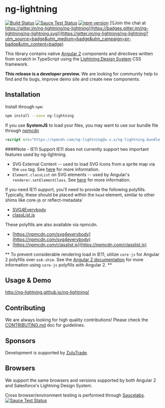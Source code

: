 # ng-lightning

[![Build Status](https://travis-ci.org/ng-lightning/ng-lightning.svg?branch=master)](https://travis-ci.org/ng-lightning/ng-lightning)
[![Sauce Test Status](https://saucelabs.com/buildstatus/ng-lightning)](https://saucelabs.com/u/ng-lightning)
[![npm version](https://badge.fury.io/js/ng-lightning.svg)](https://www.npmjs.com/package/ng-lightning)
[![Join the chat at https://gitter.im/ng-lightning/ng-lightning](https://badges.gitter.im/ng-lightning/ng-lightning.svg)](https://gitter.im/ng-lightning/ng-lightning?utm_source=badge&utm_medium=badge&utm_campaign=pr-badge&utm_content=badge)

This library contains native [Angular 2](https://angular.io/) components and directives written from scratch in TypeScript using the [Lightning Design System](https://www.lightningdesignsystem.com/) CSS framework.

**This release is a developer preview.** We are looking for community help to find and fix bugs, improve demo site and create new components.

## Installation

Install through `npm`:

```bash
npm install --save ng-lightning
```

If you use **SystemJS** to load your files, you may want to use our bundle file through [npmcdn](https://npmcdn.com/)

```html
<script src="https://npmcdn.com/ng-lightning@x.x.x/ng-lightning.bundle.js"></script>
```

####Note - IE11 Support
IE11 does not currently support two important features used by ng-lightning. 

* SVG External Content -- used to load SVG Icons from a sprite map via the `use` tag. See [here](https://css-tricks.com/svg-use-external-source/) for more information.
* `Element.classList` on SVG elements -- used by Angular's `renderer.setElementClass`. See [here](https://github.com/angular/angular/issues/6327) for more information.

If you need IE11 support, you'll need to provide the following polyfills. Typically, these should be placed within the `head` element, similar to other shims like core-js or reflect-metadata`

* [SVG4Everybody](https://github.com/jonathantneal/svg4everybody)
* [classList.js](https://github.com/eligrey/classList.js)

These polyfills are also available via npmcdn.

* [https://npmcdn.com/svg4everybody](https://npmcdn.com/svg4everybody)
* [https://npmcdn.com/classlist.js](https://npmcdn.com/classlist.js)

** To prevent considerable rendering load in IE11, utilize `core-js` for Angular 2 polyfills over `es6-shim`. See the [Angular 2 documentation](https://angular.io/docs/ts/latest/guide/npm-packages.html) for more information using `core-js` polyfills with Angular 2. ** 

## Usage & Demo
http://ng-lightning.github.io/ng-lightning/


## Contributing

We are always looking for high quality contributions! Please check the [CONTRIBUTING.md](CONTRIBUTING.md) doc for guidelines.


## Sponsors

Development is supported by [ZuluTrade](http://zulutrade.com/).


## Browsers

We support the same browsers and versions supported by both Angular 2 and Salesforce's Lightning Design System.

Cross browser/environment testing is performed through [Saucelabs](https://saucelabs.com/).  
[![Sauce Test Status](https://saucelabs.com/browser-matrix/ng-lightning.svg)](https://saucelabs.com/u/ng-lightning)
